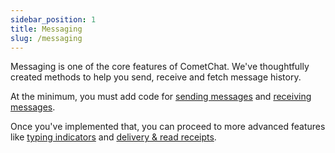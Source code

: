 ```yaml
---
sidebar_position: 1
title: Messaging
slug: /messaging
---
```


Messaging is one of the core features of CometChat. We've thoughtfully created methods to help you send, receive and fetch message history.

At the minimum, you must add code for [sending messages](./messaging-send-message) and [receiving messages](./messaging-receive-messages).

Once you've implemented that, you can proceed to more advanced features like [typing indicators](./messaging-typing-indicators) and [delivery & read receipts](./messaging-receipts).